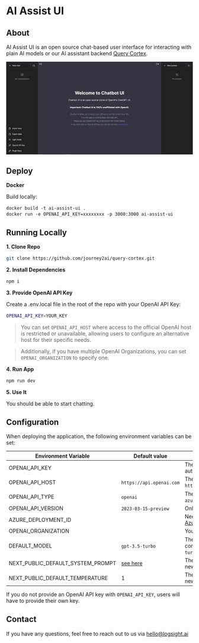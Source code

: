 # AI Assist UI

## About

AI Assist UI is an open source chat-based user interface for interacting 
with plain AI models or our AI assistant backend [Query Cortex](https://github.com/journey2ai/query-cortex).

![AI Assist UI](./public/screenshots/screenshot-0402023.jpg)

## Deploy

**Docker**

Build locally:

```shell
docker build -t ai-assist-ui .
docker run -e OPENAI_API_KEY=xxxxxxxx -p 3000:3000 ai-assist-ui
```

## Running Locally

**1. Clone Repo**

```bash
git clone https://github.com/journey2ai/query-cortex.git
```

**2. Install Dependencies**

```bash
npm i
```

**3. Provide OpenAI API Key**

Create a .env.local file in the root of the repo with your OpenAI API Key:

```bash
OPENAI_API_KEY=YOUR_KEY
```

> You can set `OPENAI_API_HOST` where access to the official OpenAI host 
> is restricted or unavailable, allowing users to configure an alternative 
> host for their specific needs.

> Additionally, if you have multiple OpenAI Organizations, you can set 
> `OPENAI_ORGANIZATION` to specify one.

**4. Run App**

```bash
npm run dev
```

**5. Use It**

You should be able to start chatting.

## Configuration

When deploying the application, the following environment variables can be set:

| Environment Variable              | Default value                  | Description                                                                                                                               |
|-----------------------------------|--------------------------------|-------------------------------------------------------------------------------------------------------------------------------------------|
| OPENAI_API_KEY                    |                                | The default API key used for authentication with OpenAI                                                                                   |
| OPENAI_API_HOST                   | `https://api.openai.com`       | The base url, for Azure use `https://<endpoint>.openai.azure.com`                                                                         |
| OPENAI_API_TYPE                   | `openai`                       | The API type, options are `openai` or `azure`                                                                                             |
| OPENAI_API_VERSION                | `2023-03-15-preview`           | Only applicable for Azure OpenAI                                                                                                          |
| AZURE_DEPLOYMENT_ID               |                                | Needed when Azure OpenAI, Ref [Azure OpenAI API](https://learn.microsoft.com/zh-cn/azure/cognitive-services/openai/reference#completions) |
| OPENAI_ORGANIZATION               |                                | Your OpenAI organization ID                                                                                                               |
| DEFAULT_MODEL                     | `gpt-3.5-turbo`                | The default model to use on new conversations, for Azure use `gpt-35-turbo`                                                               |
| NEXT_PUBLIC_DEFAULT_SYSTEM_PROMPT | [see here](utils/app/const.ts) | The default system prompt to use on new conversations                                                                                     |
| NEXT_PUBLIC_DEFAULT_TEMPERATURE   | 1                              | The default temperature to use on new conversations                                                                                       |

If you do not provide an OpenAI API key with `OPENAI_API_KEY`, 
users will have to provide their own key.

## Contact

If you have any questions, feel free to reach out to
us via [hello@logsight.ai](mailto:hello@logsight.ai)